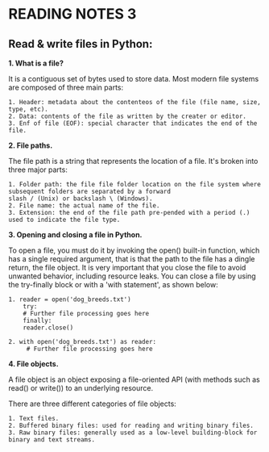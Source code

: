 # READING NOTES 3

## Read & write files in Python:


**1. What is a file?**

It is a contiguous set of bytes used to store data. Most modern file systems are composed of three main parts:

    1. Header: metadata about the contenteos of the file (file name, size, type, etc).
    2. Data: contents of the file as written by the creater or editor.
    3. Enf of file (EOF): special character that indicates the end of the file.


**2. File paths.**

The file path is a string that represents the location of a file. It's broken into three major parts:

    1. Folder path: the file file folder location on the file system where subsequent folders are separated by a forward 
    slash / (Unix) or backslash \ (Windows).
    2. File name: the actual name of the file. 
    3. Extension: the end of the file path pre-pended with a period (.) used to indicate the file type.


**3. Opening and closing a file in Python.**

To open a file, you must do it by invoking the open() built-in function, which has a single required argument, that is 
that the path to the file has a dingle return, the file object. 
It is very important that you close the file to avoid unwanted behavior, including resource leaks. You can close a file 
by using the try-finally block or with a 'with statement', as shown below:

    1. reader = open('dog_breeds.txt')
        try:
        # Further file processing goes here
        finally:
        reader.close()

    2. with open('dog_breeds.txt') as reader:
         # Further file processing goes here


**4. File objects.**

A file object is an object exposing a file-oriented API (with methods such as read() or write()) to an underlying 
resource. 

There are three different categories of file objects:

    1. Text files.
    2. Buffered binary files: used for reading and writing binary files. 
    3. Raw binary files: generally used as a low-level building-block for binary and text streams.






